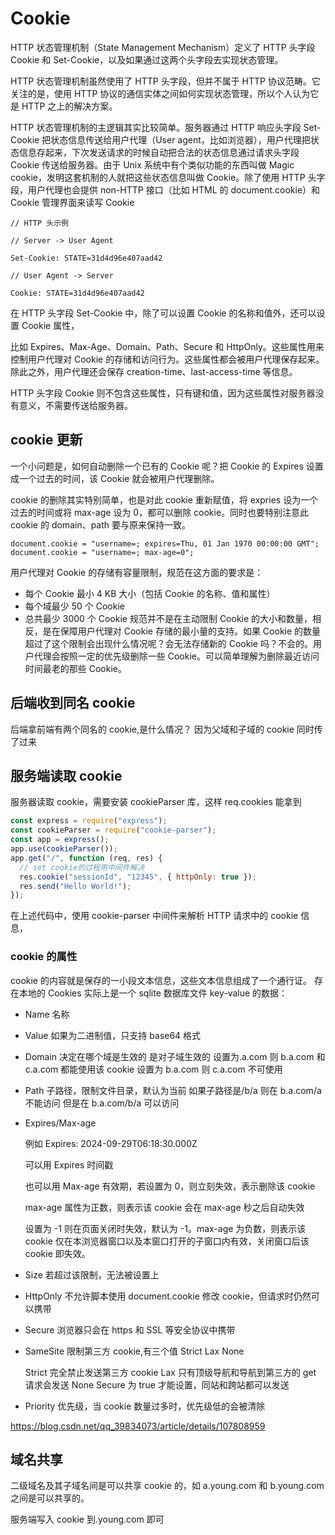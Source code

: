 # Cookie

HTTP 状态管理机制（State Management Mechanism）定义了 HTTP 头字段 Cookie 和 Set-Cookie，以及如果通过这两个头字段去实现状态管理。

HTTP 状态管理机制虽然使用了 HTTP 头字段，但并不属于 HTTP 协议范畴。它关注的是，使用 HTTP 协议的通信实体之间如何实现状态管理，所以个人认为它是 HTTP 之上的解决方案。

HTTP 状态管理机制的主逻辑其实比较简单。服务器通过 HTTP 响应头字段 Set-Cookie 把状态信息传送给用户代理（User agent，比如浏览器），用户代理把状态信息存起来，下次发送请求的时候自动把合法的状态信息通过请求头字段 Cookie 传送给服务器。由于 Unix 系统中有个类似功能的东西叫做 Magic cookie，发明这套机制的人就把这些状态信息叫做 Cookie。除了使用 HTTP 头字段，用户代理也会提供 non-HTTP 接口（比如 HTML 的 document.cookie）和 Cookie 管理界面来读写 Cookie

```
// HTTP 头示例

// Server -> User Agent

Set-Cookie: STATE=31d4d96e407aad42

// User Agent -> Server

Cookie: STATE=31d4d96e407aad42
```

在 HTTP 头字段 Set-Cookie 中，除了可以设置 Cookie 的名称和值外，还可以设置 Cookie 属性，

比如 Expires、Max-Age、Domain、Path、Secure 和 HttpOnly。这些属性用来控制用户代理对 Cookie 的存储和访问行为。这些属性都会被用户代理保存起来。除此之外，用户代理还会保存 creation-time、last-access-time 等信息。

HTTP 头字段 Cookie 则不包含这些属性，只有键和值，因为这些属性对服务器没有意义，不需要传送给服务器。

## cookie 更新

一个小问题是，如何自动删除一个已有的 Cookie 呢？把 Cookie 的 Expires 设置成一个过去的时间，该 Cookie 就会被用户代理删除。

cookie 的删除其实特别简单，也是对此 cookie 重新赋值，将 expries 设为一个过去的时间或将 max-age 设为 0，都可以删除 cookie。同时也要特别注意此 cookie 的 domain、path 要与原来保持一致。

```
document.cookie = "username=; expires=Thu, 01 Jan 1970 00:00:00 GMT";
document.cookie = "username=; max-age=0";
```

用户代理对 Cookie 的存储有容量限制，规范在这方面的要求是：

- 每个 Cookie 最小 4 KB 大小（包括 Cookie 的名称、值和属性）
- 每个域最少 50 个 Cookie
- 总共最少 3000 个 Cookie
  规范并不是在主动限制 Cookie 的大小和数量，相反，是在保障用户代理对 Cookie 存储的最小量的支持。如果 Cookie 的数量超过了这个限制会出现什么情况呢？会无法存储新的 Cookie 吗？不会的。用户代理会按照一定的优先级删除一些 Cookie。可以简单理解为删除最近访问时间最老的那些 Cookie。

## 后端收到同名 cookie

后端拿前端有两个同名的 cookie,是什么情况？
因为父域和子域的 cookie 同时传了过来

## 服务端读取 cookie

服务器读取 cookie，需要安装 cookieParser 库，这样 req.cookies 能拿到

```js
const express = require("express");
const cookieParser = require("cookie-parser");
const app = express();
app.use(cookieParser());
app.get("/", function (req, res) {
  // set cookie的过程用中间件解决
  res.cookie("sessionId", "12345", { httpOnly: true });
  res.send("Hello World!");
});
```

在上述代码中，使用 cookie-parser 中间件来解析 HTTP 请求中的 cookie 信息，

### cookie 的属性

cookie 的内容就是保存的一小段文本信息，这些文本信息组成了一个通行证。 存在本地的 Cookies 实际上是一个 sqlite 数据库文件 key-value 的数据：

- Name
  名称

- Value
  如果为二进制值，只支持 base64 格式

- Domain
  决定在哪个域是生效的
  是对子域生效的
  设置为.a.com 则 b.a.com 和 c.a.com 都能使用该 cookie
  设置为 b.a.com 则 c.a.com 不可使用

- Path
  子路径，限制文件目录，默认为当前
  如果子路径是/b/a
  则在 b.a.com/a 不能访问
  但是在 b.a.com/b/a 可以访问

- Expires/Max-age

  例如 Expires: 2024-09-29T06:18:30.000Z

  可以用 Expires 时间戳

  也可以用 Max-age 有效期，若设置为 0，则立刻失效，表示删除该 cookie

  max-age 属性为正数，则表示该 cookie 会在 max-age 秒之后自动失效

  设置为 -1 则在页面关闭时失效，默认为 -1。max-age 为负数，则表示该 cookie 仅在本浏览器窗口以及本窗口打开的子窗口内有效，关闭窗口后该 cookie 即失效。

- Size
  若超过该限制，无法被设置上

- HttpOnly
  不允许脚本使用 document.cookie 修改 cookie，但请求时仍然可以携带

- Secure
  浏览器只会在 https 和 SSL 等安全协议中携带

- SameSite
  限制第三方 cookie,有三个值 Strict Lax None

  Strict 完全禁止发送第三方 cookie
  Lax 只有顶级导航和导航到第三方的 get 请求会发送
  None Secure 为 true 才能设置，同站和跨站都可以发送

- Priority
  优先级，当 cookie 数量过多时，优先级低的会被清除

https://blog.csdn.net/qq_39834073/article/details/107808959

## 域名共享

二级域名及其子域名间是可以共享 cookie 的，如 a.young.com 和 b.young.com 之间是可以共享的。

服务端写入 cookie 到.young.com 即可
